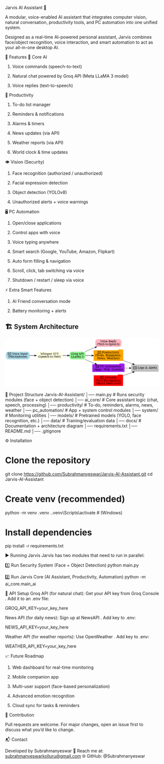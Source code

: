 Jarvis AI Assistant 🤖

A modular, voice-enabled AI assistant that integrates computer vision, natural conversation, productivity tools, and PC automation into one unified system.

Designed as a real-time AI-powered personal assistant, Jarvis combines face/object recognition, voice interaction, and smart automation to act as your all-in-one desktop AI.

🚀 Features
🧠 Core AI

1. Voice commands (speech-to-text)

2. Natural chat powered by Groq API (Meta LLaMA 3 model)

3. Voice replies (text-to-speech)

📅 Productivity

1. To-do list manager

2. Reminders & notifications

3. Alarms & timers

4. News updates (via API)

5. Weather reports (via API)

6. World clock & time updates

👁️ Vision (Security)

1. Face recognition (authorized / unauthorized)

2. Facial expression detection

3. Object detection (YOLOv8)

4. Unauthorized alerts + voice warnings

🖥️ PC Automation

1. Open/close applications

2. Control apps with voice

3. Voice typing anywhere

4. Smart search (Google, YouTube, Amazon, Flipkart)

5. Auto form filling & navigation

6. Scroll, click, tab switching via voice

7. Shutdown / restart / sleep via voice

⚡ Extra Smart Features

1. AI Friend conversation mode

2. Battery monitoring + alerts


## 🏗️ System Architecture

<p align="center">
  <img src="docs/jarvis_architecture.png" alt="Jarvis AI Architecture" width="600">
</p>



📂 Project Structure
Jarvis-AI-Assistant/
│── main.py                  # Runs security modules (face + object detection)
│── ai_core/                 # Core assistant logic (chat, speech, processing)
│── productivity/            # To-do, reminders, alarms, news, weather
│── pc_automation/           # App + system control modules
│── system/                  # Monitoring utilities
│── models/                  # Pretrained models (YOLO, face recognition, etc.)
│── data/                    # Training/evaluation data
│── docs/                    # Documentation + architecture diagram
│── requirements.txt
│── README.md
│── .gitignore

⚙️ Installation
# Clone the repository
git clone https://github.com/Subrahmanyeswar/Jarvis-AI-Assistant.git
cd Jarvis-AI-Assistant

# Create venv (recommended)
python -m venv .venv
.\.venv\Scripts\activate   # (Windows)

# Install dependencies
pip install -r requirements.txt

▶️ Running Jarvis
Jarvis has two modules that need to run in parallel:

1️⃣ Run Security System (Face + Object Detection)
python main.py

2️⃣ Run Jarvis Core (AI Assistant, Productivity, Automation)
python -m ai_core.main_ai

🔑 API Setup
Groq API (for natural chat):
Get your API key from Groq Console
.
Add it to an .env file:

GROQ_API_KEY=your_key_here


News API (for daily news):
Sign up at NewsAPI
.
Add key to .env:

NEWS_API_KEY=your_key_here


Weather API (for weather reports):
Use OpenWeather
.
Add key to .env:

WEATHER_API_KEY=your_key_here


📈 Future Roadmap

 1. Web dashboard for real-time monitoring

 2. Mobile companion app

 3. Multi-user support (face-based personalization)

 4. Advanced emotion recognition

 5. Cloud sync for tasks & reminders

🤝 Contribution

Pull requests are welcome. For major changes, open an issue first to discuss what you’d like to change.

📬 Contact

Developed by Subrahmanyeswar
📧 Reach me at: subrahmanyeswarkolluru@gmail.com
🌐 GitHub: @Subrahmanyeswar
